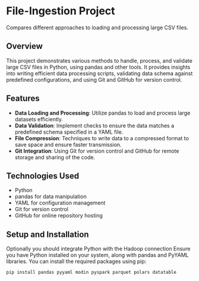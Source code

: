 # File-Ingestion Project
Compares different approaches to loading and processing large CSV files.


## Overview
This project demonstrates various methods to handle, process, and validate large CSV files in Python, using pandas and other tools. It provides insights into writing efficient data processing scripts, validating data schema against predefined configurations, and using Git and GitHub for version control.

## Features
- **Data Loading and Processing**: Utilize pandas to load and process large datasets efficiently.
- **Data Validation**: Implement checks to ensure the data matches a predefined schema specified in a YAML file.
- **File Compression**: Techniques to write data to a compressed format to save space and ensure faster transmission.
- **Git Integration**: Using Git for version control and GitHub for remote storage and sharing of the code.

## Technologies Used
- Python
- pandas for data manipulation
- YAML for configuration management
- Git for version control
- GitHub for online repository hosting

## Setup and Installation
Optionally you should integrate Python with the Hadoop connection
Ensure you have Python installed on your system, along with pandas and PyYAML libraries. You can install the required packages using pip:


```bash
pip install pandas pyyaml modin pyspark parquet polars datatable
